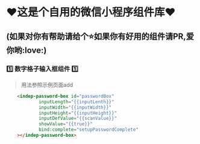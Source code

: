 # :heart:这是个自用的微信小程序组件库:heart:
## (如果对你有帮助请给个:star:如果你有好用的组件请PR,爱你哟:love:)

### :one:  数字格子输入框组件  :one:
> 用法参照示例页面add
~~~html
    <indep-password-box id="passwordBox"
            inputLength="{{inputLenth}}"
            inputWidth="{{inputWidth}}"
            inputHeight="{{inputHeight}}"
            inputDefValue="{{scanValue}}"
            showValue="{{true}}"
            bind:complete="setupPasswordComplete"
    ></indep-password-box>
~~~
